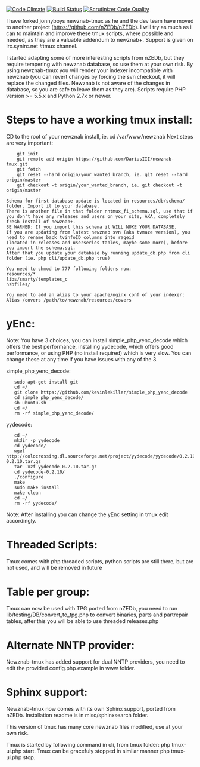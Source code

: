 [![Code Climate](https://codeclimate.com/github/DariusIII/newznab-tmux/badges/gpa.svg)](https://codeclimate.com/github/DariusIII/newznab-tmux)  [![Build Status](https://scrutinizer-ci.com/g/DariusIII/newznab-tmux/badges/build.png?b=master)](https://scrutinizer-ci.com/g/DariusIII/newznab-tmux/build-status/master) [![Scrutinizer Code Quality](https://scrutinizer-ci.com/g/DariusIII/newznab-tmux/badges/quality-score.png?b=master)](https://scrutinizer-ci.com/g/DariusIII/newznab-tmux/?branch=master)


I have forked jonnyboys newznab-tmux as he and the dev team have moved to another project (https://github.com/nZEDb/nZEDb). I will try as much as i can to maintain and improve these tmux scripts, where possible and needed, as they are a valuable addendum to newznab+.
Support is given on irc.synirc.net #tmux channel.

I started adapting some of more interesting scripts from nZEDb, but they require tempering with newznab database, so use them at your own risk. By using newznab-tmux you will render your indexer incompatible with newznab (you can revert changes by forcing the svn checkout, it will replace the changed files. Newznab is not aware of the changes in database, so you are safe to leave them as they are). Scripts require PHP version >= 5.5.x and Python 2.7x or newer.

# Steps to have a working tmux install:

 CD to the root of your newznab install, ie.  cd /var/www/newznab
 Next steps are very important:
 
 		git init 
 		git remote add origin https://github.com/DariusIII/newznab-tmux.git
 		git fetch
 		git reset --hard origin/your_wanted_branch, ie. git reset --hard origin/master
 		git checkout -t origin/your_wanted_branch, ie. git checkout -t origin/master

	Schema for first database update is located in resources/db/schema/ folder. Import it to your database.
	There is another file in that folder nntmux_fi_schema.sql, use that if you don't have any releases and users on your site, AKA, completely fresh install of newznab+.
	BE WARNED: If you import this schema it WILL NUKE YOUR DATABASE.
	If you are updating from latest newznab svn (aka tvmaze version), you need to rename back tvinfoID columns into rageid
	(located in releases and userseries tables, maybe some more), before you import the schema.sql.
	After that you update your database by running update_db.php from cli folder (ie. php cli/update_db.php true)

	You need to chmod to 777 following folders now:
	resources/*
	libs/smarty/templates_c
	nzbfiles/ 

	You need to add an alias to your apache/nginx conf of your indexer:
	Alias /covers /path/to/newznab/resources/covers

# yEnc:

  Note: You have 3 choices,
        you can install simple_php_yenc_decode which offers the best performance,
        installing yydecode, which offers good performance,
        or using PHP (no install required) which is very slow.
        You can change these at any time if you have issues with any of the 3.

  simple_php_yenc_decode:

       sudo apt-get install git
       cd ~/
       git clone https://github.com/kevinlekiller/simple_php_yenc_decode
       cd simple_php_yenc_decode/
       sh ubuntu.sh
       cd ~/
       rm -rf simple_php_yenc_decode/

  yydecode:

       cd ~/
       mkdir -p yydecode
       cd yydecode/
       wget http://colocrossing.dl.sourceforge.net/project/yydecode/yydecode/0.2.10/yydecode-0.2.10.tar.gz
       tar -xzf yydecode-0.2.10.tar.gz
       cd yydecode-0.2.10/
       ./configure
       make
       sudo make install
       make clean
       cd ~/
       rm -rf yydecode/

  Note: After installing you can change the yEnc setting in tmux edit accordingly.

# Threaded Scripts:

  Tmux comes with php threaded scripts, python scripts are still there, but are not used, and will be removed in future

# Table per group:

  Tmux can now be used with TPG ported from nZEDb, you need to run lib/testing/DB/convert_to_tpg.php to convert binaries, parts and partrepair tables, after this you will be able to use
  threaded releases.php

# Alternate NNTP provider:

  Newznab-tmux has added support for dual NNTP providers, you need to edit the provided config.php.example in www folder.

# Sphinx support:

  Newznab-tmux now comes with its own Sphinx support, ported from nZEDb. Installation readme is in misc/sphinxsearch folder.

  This version of tmux has many core newznab files modified, use at your own risk.

Tmux is started by following command in cli, from tmux folder: php tmux-ui.php start. Tmux can be gracefuly stopped in similar manner php tmux-ui.php stop.
